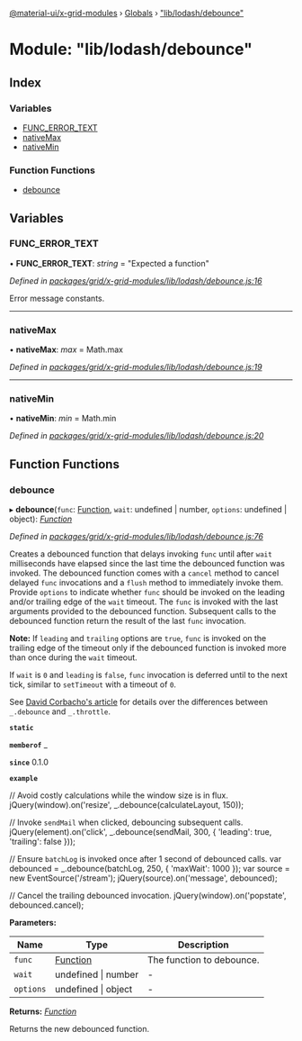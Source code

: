 [@material-ui/x-grid-modules](../README.md) › [Globals](../globals.md) › ["lib/lodash/debounce"](_lib_lodash_debounce_.md)

# Module: "lib/lodash/debounce"

## Index

### Variables

* [FUNC_ERROR_TEXT](_lib_lodash_debounce_.md#func_error_text)
* [nativeMax](_lib_lodash_debounce_.md#nativemax)
* [nativeMin](_lib_lodash_debounce_.md#nativemin)

### Function Functions

* [debounce](_lib_lodash_debounce_.md#debounce)

## Variables

###  FUNC_ERROR_TEXT

• **FUNC_ERROR_TEXT**: *string* = "Expected a function"

*Defined in [packages/grid/x-grid-modules/lib/lodash/debounce.js:16](https://github.com/mui-org/material-ui-x/blob/a679779/packages/grid/x-grid-modules/lib/lodash/debounce.js#L16)*

Error message constants.

___

###  nativeMax

• **nativeMax**: *max* = Math.max

*Defined in [packages/grid/x-grid-modules/lib/lodash/debounce.js:19](https://github.com/mui-org/material-ui-x/blob/a679779/packages/grid/x-grid-modules/lib/lodash/debounce.js#L19)*

___

###  nativeMin

• **nativeMin**: *min* = Math.min

*Defined in [packages/grid/x-grid-modules/lib/lodash/debounce.js:20](https://github.com/mui-org/material-ui-x/blob/a679779/packages/grid/x-grid-modules/lib/lodash/debounce.js#L20)*

## Function Functions

###  debounce

▸ **debounce**(`func`: [Function](../interfaces/_src_utils_utils_.debouncedfunction.md#function), `wait`: undefined | number, `options`: undefined | object): *[Function](../interfaces/_src_utils_utils_.debouncedfunction.md#function)*

*Defined in [packages/grid/x-grid-modules/lib/lodash/debounce.js:76](https://github.com/mui-org/material-ui-x/blob/a679779/packages/grid/x-grid-modules/lib/lodash/debounce.js#L76)*

Creates a debounced function that delays invoking `func` until after `wait`
milliseconds have elapsed since the last time the debounced function was
invoked. The debounced function comes with a `cancel` method to cancel
delayed `func` invocations and a `flush` method to immediately invoke them.
Provide `options` to indicate whether `func` should be invoked on the
leading and/or trailing edge of the `wait` timeout. The `func` is invoked
with the last arguments provided to the debounced function. Subsequent
calls to the debounced function return the result of the last `func`
invocation.

**Note:** If `leading` and `trailing` options are `true`, `func` is
invoked on the trailing edge of the timeout only if the debounced function
is invoked more than once during the `wait` timeout.

If `wait` is `0` and `leading` is `false`, `func` invocation is deferred
until to the next tick, similar to `setTimeout` with a timeout of `0`.

See [David Corbacho's article](https://css-tricks.com/debouncing-throttling-explained-examples/)
for details over the differences between `_.debounce` and `_.throttle`.

**`static`** 

**`memberof`** _

**`since`** 0.1.0

**`example`** 

// Avoid costly calculations while the window size is in flux.
jQuery(window).on('resize', _.debounce(calculateLayout, 150));

// Invoke `sendMail` when clicked, debouncing subsequent calls.
jQuery(element).on('click', _.debounce(sendMail, 300, {
  'leading': true,
  'trailing': false
}));

// Ensure `batchLog` is invoked once after 1 second of debounced calls.
var debounced = _.debounce(batchLog, 250, { 'maxWait': 1000 });
var source = new EventSource('/stream');
jQuery(source).on('message', debounced);

// Cancel the trailing debounced invocation.
jQuery(window).on('popstate', debounced.cancel);

**Parameters:**

Name | Type | Description |
------ | ------ | ------ |
`func` | [Function](../interfaces/_src_utils_utils_.debouncedfunction.md#function) | The function to debounce. |
`wait` | undefined &#124; number | - |
`options` | undefined &#124; object | - |

**Returns:** *[Function](../interfaces/_src_utils_utils_.debouncedfunction.md#function)*

Returns the new debounced function.
